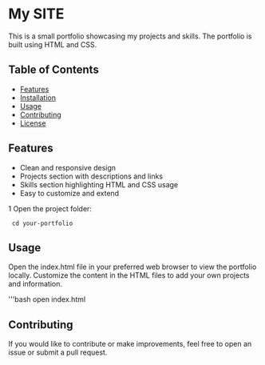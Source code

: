 # My SITE

This is a small portfolio showcasing my projects and skills. The portfolio is built using HTML and CSS.

## Table of Contents


- [Features](#features)
- [Installation](#installation)
- [Usage](#usage)
- [Contributing](#contributing)
- [License](#license)


## Features

- Clean and responsive design
- Projects section with descriptions and links
- Skills section highlighting HTML and CSS usage
- Easy to customize and extend

1 Open the project folder:

     cd your-portfolio
## Usage
Open the index.html file in your preferred web browser to view the portfolio locally. Customize the content in the HTML files to add your own projects and information.

'''bash
    open index.html
    
## Contributing
If you would like to contribute or make improvements, feel free to open an issue or submit a pull request.
